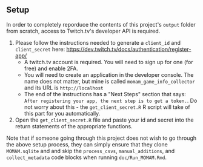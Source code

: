## Setup

In order to completely reporduce the contents of this project's `output` folder from scratch, access to Twitch.tv's developer API is required.

1. Please follow the instructions needed to generate a `client_id` and `client_secret` here: https://dev.twitch.tv/docs/authentication/register-app/
    - A twitch.tv account is required. You will need to sign up for one (for free) and enable 2FA.
    - You will need to create an application in the developer console. 
      The name does not matter, but mine is called `momam_game_info_collector` and its URL is `http://localhost`
    - The end of the instructions has a "Next Steps" section that says: `After registering your app, the next step is to get a token.`.
      Do not worry about this - the `get_client_secret.R` R script will take of this part for you automatically.
2. Open the `get_client_secret.R` file and paste your id and secret into the return statements of the appropriate functions.

Note that if someone going through this project does not wish to go through the above setup process, they can simply ensure that they clone `MOMAM.sqlite` and and skip the `process_csvs`, `manual_additions`, and `collect_metadata` code blocks when running `doc/Run_MOMAM.Rmd`.